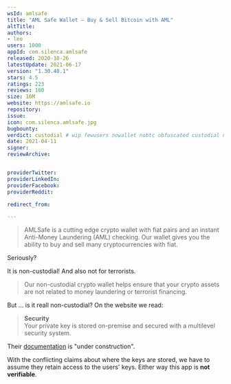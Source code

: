 ```yaml
---
wsId: amlsafe
title: "AML Safe Wallet — Buy & Sell Bitcoin with AML"
altTitle: 
authors:
- leo
users: 1000
appId: com.silenca.amlsafe
released: 2020-10-26
latestUpdate: 2021-06-17
version: "1.30.40.1"
stars: 4.5
ratings: 223
reviews: 160
size: 16M
website: https://amlsafe.io
repository: 
issue: 
icon: com.silenca.amlsafe.jpg
bugbounty: 
verdict: custodial # wip fewusers nowallet nobtc obfuscated custodial nosource nonverifiable reproducible bounty defunct
date: 2021-04-11
signer: 
reviewArchive:


providerTwitter: 
providerLinkedIn: 
providerFacebook: 
providerReddit: 

redirect_from:

---
```



> AMLSafe is a cutting edge crypto wallet with fiat pairs and an instant
  Anti-Money Laundering (AML) checking. Our wallet gives you the ability to buy
  and sell many cryptocurrencies with fiat.

Seriously?

It is non-custodial! And also not for terrorists.

> Our non-custodial crypto wallet helps ensure that your crypto assets are not
  related to money laundering or terrorist financing.

But ... is it reall non-custodial? On the website we read:

> **Security**<br>
  Your private key is stored on-premise and secured with a multilevel security
  system.

Their [documentation](https://amlsafe.io/en/documentation/) is "under
construction".

With the conflicting claims about where the keys are stored, we have to assume
they retain access to the users' keys. Either way this app is **not verifiable**.
